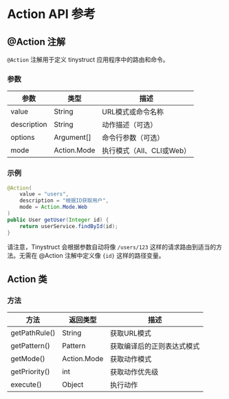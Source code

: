 # Action API 参考

## @Action 注解

`@Action` 注解用于定义 tinystruct 应用程序中的路由和命令。

### 参数

| 参数 | 类型 | 描述 |
|-----------|------|-------------|
| value | String | URL模式或命令名称 |
| description | String | 动作描述（可选） |
| options | Argument[] | 命令行参数（可选） |
| mode | Action.Mode | 执行模式（All、CLI或Web） |

### 示例

```java
@Action(
    value = "users",
    description = "根据ID获取用户",
    mode = Action.Mode.Web
)
public User getUser(Integer id) {
    return userService.findById(id);
}
```

请注意，Tinystruct 会根据参数自动将像 `/users/123` 这样的请求路由到适当的方法。无需在 @Action 注解中定义像 `{id}` 这样的路径变量。

## Action 类

### 方法

| 方法 | 返回类型 | 描述 |
|--------|-------------|-------------|
| getPathRule() | String | 获取URL模式 |
| getPattern() | Pattern | 获取编译后的正则表达式模式 |
| getMode() | Action.Mode | 获取动作模式 |
| getPriority() | int | 获取动作优先级 |
| execute() | Object | 执行动作 |